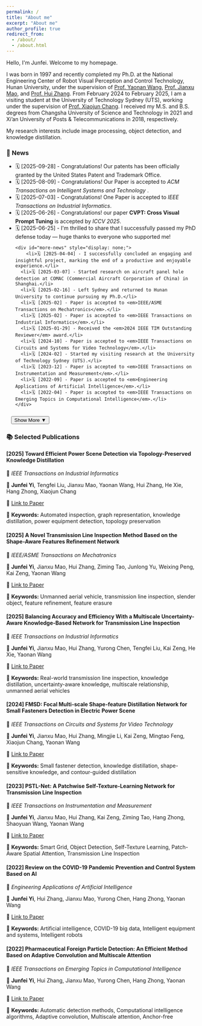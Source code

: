 ```yaml
---
permalink: /
title: "About me"
excerpt: "About me"
author_profile: true
redirect_from: 
  - /about/ 
  - /about.html
---
```


Hello, I'm Junfei. Welcome to my homepage.

I was born in 1997 and recently completed my Ph.D. at the National Engineering Center of Robot Visual Perception and Control Technology, Hunan University, under the supervision of [Prof. Yaonan Wang](https://eeit.hnu.edu.cn/info/1277/4490.htm), [Prof. Jianxu Mao](https://eeit.hnu.edu.cn/info/1404/4625.htm), and [Prof. Hui Zhang](https://robotics.hnu.edu.cn/info/1071/1538.htm). From February 2024 to February 2025, I am a visiting student at the University of Technology Sydney (UTS), working under the supervision of [Prof. Xiaojun Chang](https://www.xiaojun.ai/). I received my M.S. and B.S. degrees from Changsha University of Science and Technology in 2021 and Xi’an University of Posts & Telecommunications in 2018, respectively.  

My research interests include image processing,  object detection, and knowledge distillation.

### 📢 News  

<div class="news-section">  
  <ul id="news-list">
    <li>🗓️ [2025-09-28] - Congratulations! Our patents has been officially granted by the United States Patent and Trademark Office.</li>
    <li>🗓️ [2025-08-09] - Congratulations! Our Paper is accepted to <em>ACM Transactions on Intelligent Systems and Technology </em>.</li>
    <li>🗓️ [2025-07-03] - Congratulations! One Paper is accepted to <em>IEEE Transactions on Industrial Informatics</em>.</li>
    <li>🗓️ [2025-06-26] - Congratulations! our paper <strong>CVPT: Cross Visual Prompt Tuning</strong> is accepted by <em>ICCV 2025</em>.</li>
    <li>🗓️ [2025-06-25] - I'm thrilled to share that I successfully passed my PhD defense today — huge thanks to everyone who supported me!</li>

    <div id="more-news" style="display: none;">
        <li>🗓️ [2025-04-04] - I successfully concluded an engaging and insightful project, marking the end of a productive and enjoyable experience.</li>
      <li>🗓️ [2025-03-07] - Started research on aircraft panel hole detection at COMAC (Commercial Aircraft Corporation of China) in Shanghai.</li>
      <li>🗓️ [2025-02-16] - Left Sydney and returned to Hunan University to continue pursuing my Ph.D.</li>
      <li>🗓️ [2025-02] - Paper is accepted to <em>IEEE/ASME Transactions on Mechatronics</em>.</li>  
      <li>🗓️ [2025-02] - Paper is accepted to <em>IEEE Transactions on Industrial Informatics</em>.</li>
      <li>🗓️ [2025-01-29] - Received the <em>2024 IEEE TIM Outstanding Reviewer</em> award.</li>  
      <li>🗓️ [2024-10] - Paper is accepted to <em>IEEE Transactions on Circuits and Systems for Video Technology</em>.</li>  
      <li>🗓️ [2024-02] - Started my visiting research at the University of Technology Sydney (UTS).</li>  
      <li>🗓️ [2023-12] - Paper is accepted to <em>IEEE Transactions on Instrumentation and Measurement</em>.</li>  
      <li>🗓️ [2022-09] - Paper is accepted to <em>Engineering Applications of Artificial Intelligence</em>.</li>  
      <li>🗓️ [2022-04] - Paper is accepted to <em>IEEE Transactions on Emerging Topics in Computational Intelligence</em>.</li>
    </div>
  </ul>
  <button id="toggle-button" onclick="toggleNews()" style="margin-left: 1em; margin-top: 10px;">Show More ▼</button>
</div>

<script>
function toggleNews() {
  const moreNews = document.getElementById("more-news");
  const button = document.getElementById("toggle-button");

  if (moreNews.style.display === "none") {
    moreNews.style.display = "block";
    button.textContent = "Show Less ▲";
  } else {
    moreNews.style.display = "none";
    button.textContent = "Show More ▼";
  }
}
</script>


### 📚 Selected Publications 

<div class="publication-section">

<!-- 第1个出版物 -->
<div class="publication-item">
<h4>[2025] Toward Efficient Power Scene Detection via Topology-Preserved Knowledge Distillation</h4>
<p class="journal">📌 <em>IEEE Transactions on Industrial Informatics</em></p>
<p class="authors">👥 <strong>Junfei Yi</strong>, Tengfei Liu, Jianxu Mao, Yaonan Wang, Hui Zhang, He Xie, Hang Zhong, Xiaojun Chang</p>
<p class="link">🔗 <a href="https://ieeexplore.ieee.org/document/11123553/">Link to Paper</a></p>
<p class="keywords">📖 <strong>Keywords:</strong> Automated inspection, graph representation, knowledge distillation, power equipment detection, topology preservation</p>
</div>

<!-- 第2个出版物 -->
<div class="publication-item">
<h4>[2025] A Novel Transmission Line Inspection Method Based on the Shape-Aware Features Refinement Network</h4>
<p class="journal">📌 <em>IEEE/ASME Transactions on Mechatronics</em></p>
<p class="authors">👥 <strong>Junfei Yi</strong>, Jianxu Mao, Hui Zhang, Ziming Tao, Junlong Yu, Weixing Peng, Kai Zeng, Yaonan Wang</p>
<p class="link">🔗 <a href="https://ieeexplore.ieee.org/abstract/document/10887538/">Link to Paper</a></p>
<p class="keywords">📖 <strong>Keywords:</strong> Unmanned aerial vehicle, transmission line inspection, slender object, feature refinement, feature erasure</p>
</div>

<!-- 第3个出版物 -->
<div class="publication-item">
<h4>[2025] Balancing Accuracy and Efficiency With a Multiscale Uncertainty-Aware Knowledge-Based Network for Transmission Line Inspection</h4>
<p class="journal">📌 <em>IEEE Transactions on Industrial Informatics</em></p>
<p class="authors">👥 <strong>Junfei Yi</strong>, Jianxu Mao, Hui Zhang, Yurong Chen, Tengfei Liu, Kai Zeng, He Xie, Yaonan Wang</p>
<p class="link">🔗 <a href="https://ieeexplore.ieee.org/abstract/document/10841846/">Link to Paper</a></p>
<p class="keywords">📖 <strong>Keywords:</strong> Real-world transmission line inspection, knowledge distillation, uncertainty-aware knowledge, multiscale relationship, unmanned aerial vehicles</p>
</div>

<!-- 其他出版物保持相同结构 -->
<!-- 第4个出版物 -->
<div class="publication-item">
<h4>[2024] FMSD: Focal Multi-scale Shape-feature Distillation Network for Small Fasteners Detection in Electric Power Scene</h4>
<p class="journal">📌 <em>IEEE Transactions on Circuits and Systems for Video Technology</em></p>
<p class="authors">👥 <strong>Junfei Yi</strong>, Jianxu Mao, Hui Zhang, Mingjie Li, Kai Zeng, Mingtao Feng, Xiaojun Chang, Yaonan Wang</p>
<p class="link">🔗 <a href="https://ieeexplore.ieee.org/abstract/document/10731891">Link to Paper</a></p>
<p class="keywords">📖 <strong>Keywords:</strong> Small fastener detection, knowledge distillation, shape-sensitive knowledge, and contour-guided distillation</p>
</div>

<!-- 第5个出版物 -->
<div class="publication-item">
<h4>[2023] PSTL-Net: A Patchwise Self-Texture-Learning Network for Transmission Line Inspection</h4>
<p class="journal">📌 <em>IEEE Transactions on Instrumentation and Measurement</em></p>
<p class="authors">👥 <strong>Junfei Yi</strong>, Jianxu Mao, Hui Zhang, Kai Zeng, Ziming Tao, Hang Zhong, Shaoyuan Wang, Yaonan Wang</p>
<p class="link">🔗 <a href="https://ieeexplore.ieee.org/abstract/document/10375333">Link to Paper</a></p>
<p class="keywords">📖 <strong>Keywords:</strong> Smart Grid, Object Detection, Self-Texture Learning, Patch-Aware Spatial Attention, Transmission Line Inspection</p>
</div>

<!-- 第6个出版物 -->
<div class="publication-item">
<h4>[2022] Review on the COVID-19 Pandemic Prevention and Control System Based on AI</h4>
<p class="journal">📌 <em>Engineering Applications of Artificial Intelligence</em></p>
<p class="authors">👥 <strong>Junfei Yi</strong>, Hui Zhang, Jianxu Mao, Yurong Chen, Hang Zhong, Yaonan Wang</p>
<p class="link">🔗 <a href="https://www.sciencedirect.com/science/article/pii/S0952197622002858">Link to Paper</a></p>
<p class="keywords">📖 <strong>Keywords:</strong> Artificial intelligence, COVID-19 big data, Intelligent equipment and systems, Intelligent robots</p>
</div>

<!-- 第7个出版物 -->
<div class="publication-item">
<h4>[2022] Pharmaceutical Foreign Particle Detection: An Efficient Method Based on Adaptive Convolution and Multiscale Attention</h4>
<p class="journal">📌 <em>IEEE Transactions on Emerging Topics in Computational Intelligence</em></p>
<p class="authors">👥 <strong>Junfei Yi</strong>, Hui Zhang, Jianxu Mao, Yurong Chen, Hang Zhong, Yaonan Wang</p>
<p class="link">🔗 <a href="https://ieeexplore.ieee.org/abstract/document/9756199/">Link to Paper</a></p>
<p class="keywords">📖 <strong>Keywords:</strong> Automatic detection methods, Computational intelligence algorithms, Adaptive convolution, Multiscale attention, Anchor-free</p>
</div>

</div>  <!-- 结束包裹层 -->
